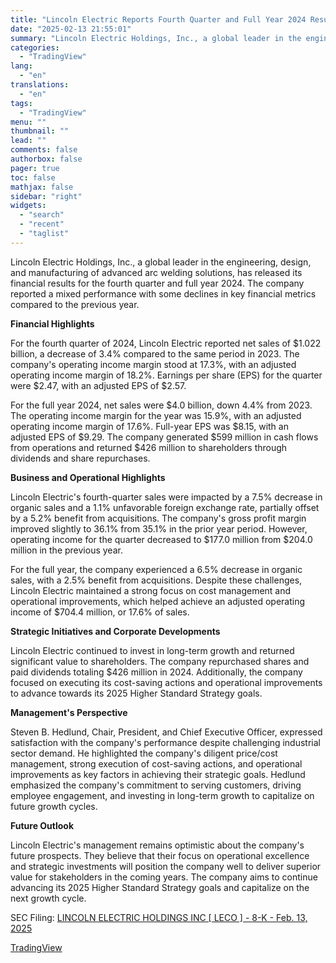 ```yaml
---
title: "Lincoln Electric Reports Fourth Quarter and Full Year 2024 Results"
date: "2025-02-13 21:55:01"
summary: "Lincoln Electric Holdings, Inc., a global leader in the engineering, design, and manufacturing of advanced arc welding solutions, has released its financial results for the fourth quarter and full year 2024. The company reported a mixed performance with some declines in key financial metrics compared to the previous year. Financial..."
categories:
  - "TradingView"
lang:
  - "en"
translations:
  - "en"
tags:
  - "TradingView"
menu: ""
thumbnail: ""
lead: ""
comments: false
authorbox: false
pager: true
toc: false
mathjax: false
sidebar: "right"
widgets:
  - "search"
  - "recent"
  - "taglist"
---
```


Lincoln Electric Holdings, Inc., a global leader in the engineering, design, and manufacturing of advanced arc welding solutions, has released its financial results for the fourth quarter and full year 2024. The company reported a mixed performance with some declines in key financial metrics compared to the previous year.

**Financial Highlights**

For the fourth quarter of 2024, Lincoln Electric reported net sales of $1.022 billion, a decrease of 3.4% compared to the same period in 2023. The company's operating income margin stood at 17.3%, with an adjusted operating income margin of 18.2%. Earnings per share (EPS) for the quarter were $2.47, with an adjusted EPS of $2.57.

For the full year 2024, net sales were $4.0 billion, down 4.4% from 2023. The operating income margin for the year was 15.9%, with an adjusted operating income margin of 17.6%. Full-year EPS was $8.15, with an adjusted EPS of $9.29. The company generated $599 million in cash flows from operations and returned $426 million to shareholders through dividends and share repurchases.

**Business and Operational Highlights**

Lincoln Electric's fourth-quarter sales were impacted by a 7.5% decrease in organic sales and a 1.1% unfavorable foreign exchange rate, partially offset by a 5.2% benefit from acquisitions. The company's gross profit margin improved slightly to 36.1% from 35.1% in the prior year period. However, operating income for the quarter decreased to $177.0 million from $204.0 million in the previous year.

For the full year, the company experienced a 6.5% decrease in organic sales, with a 2.5% benefit from acquisitions. Despite these challenges, Lincoln Electric maintained a strong focus on cost management and operational improvements, which helped achieve an adjusted operating income of $704.4 million, or 17.6% of sales.

**Strategic Initiatives and Corporate Developments**

Lincoln Electric continued to invest in long-term growth and returned significant value to shareholders. The company repurchased shares and paid dividends totaling $426 million in 2024. Additionally, the company focused on executing its cost-saving actions and operational improvements to advance towards its 2025 Higher Standard Strategy goals.

**Management's Perspective**

Steven B. Hedlund, Chair, President, and Chief Executive Officer, expressed satisfaction with the company's performance despite challenging industrial sector demand. He highlighted the company's diligent price/cost management, strong execution of cost-saving actions, and operational improvements as key factors in achieving their strategic goals. Hedlund emphasized the company's commitment to serving customers, driving employee engagement, and investing in long-term growth to capitalize on future growth cycles.

**Future Outlook**

Lincoln Electric's management remains optimistic about the company's future prospects. They believe that their focus on operational excellence and strategic investments will position the company well to deliver superior value for stakeholders in the coming years. The company aims to continue advancing its 2025 Higher Standard Strategy goals and capitalize on the next growth cycle.

SEC Filing: [LINCOLN ELECTRIC HOLDINGS INC [ LECO ] - 8-K - Feb. 13, 2025](https://www.sec.gov/Archives/edgar/data/59527/000005952725000004/leco-20250213x8k.htm)

[TradingView](https://www.tradingview.com/news/tradingview:d727a2608394a:0-lincoln-electric-reports-fourth-quarter-and-full-year-2024-results/)
